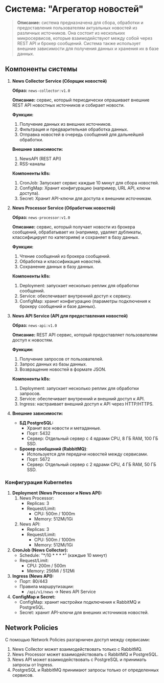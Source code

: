 # **Система: "Агрегатор новостей"**

> **Описание:** 
система предназначена для сбора, обработки и предоставления пользователям актуальных новостей из различных источников. Она состоит из нескольких микросервисов, которые взаимодействуют между собой через REST API и брокер сообщений. Система также использует внешние зависимости для получения данных и хранения их в базе данных.

## Компоненты системы

1. **News Collector Service (Сборщик новостей)**

    **Образ:** `news-collector:v1.0`

    **Описание:** сервис, который периодически опрашивает внешние REST API новостных источников и собирает новости.

    **Функции:**
    1. Получение данных из внешних источников.
    2. Фильтрация и предварительная обработка данных.
    3. Отправка новостей в очередь сообщений для дальнейшей обработки.

    **Внешние зависимости:**
    1. NewsAPI (REST API)
    2. RSS-каналы

    **Компоненты k8s:**

    1. CronJob: Запускает сервис каждые 10 минут для сбора новостей.
    2. ConfigMap: Хранит конфигурацию (например, URL API, ключи доступа).
    3. Secret: Хранит API-ключи для доступа к внешним источникам.
        
2. **News Processor Service (Обработчик новостей)**

	**Образ:** `news-processor:v1.0`

    **Описание:** сервис, который получает новости из брокера сообщений, обрабатывает их (например, удаляет дубликаты, классифицирует по категориям) и сохраняет в базу данных.

	**Функции:**
	1. Чтение сообщений из брокера сообщений.
	2. Обработка и классификация новостей.
	3. Сохранение данных в базу данных.

	**Компоненты k8s:**
	1. Deployment: запускает несколько реплик для обработки сообщений.
	2. Service: обеспечивает внутренний доступ к сервису.
	3. ConfigMap: хранит конфигурацию (параметры подключения к брокеру сообщений и базе данных).      

3. **News API Service (API для предоставления новостей)**

	**Образ:** `news-api:v1.0`

	**Описание:** REST API сервис, который предоставляет пользователям доступ к новостям.

	**Функции:**
	1. Получение запросов от пользователей.
	2. Запрос данных из базы данных.
	3. Возвращение новостей в формате JSON.
	
    **Компоненты k8s:**
	1. Deployment: запускает несколько реплик для обработки запросов.
	2. Service: обеспечивает внутренний и внешний доступ к API.
	3. Ingress: настраивает внешний доступ к API через HTTP/HTTPS.

4. **Внешние зависимости:**
    * **БД PostgreSQL:**
        - Хранит все новости и метаданные.
        - Порт: 5432
        - Сервер: Отдельный сервер с 4 ядрами CPU, 8 ГБ RAM, 100 ГБ SSD.
    * **Брокер сообщений (RabbitMQ)**:
        - Используется для передачи новостей между сервисами.
        - Порт: 5672
        - Сервер: Отдельный сервер с 2 ядрами CPU, 4 ГБ RAM, 50 ГБ SSD.

### Конфигурация Kubernetes

1. **Deployment (News Processor и News API):**
	1. News Processor:
	    - Replicas: 3
	    - Request/Limit:
		    - CPU:  500m / 1000m
		    - Memory: 512Mi/1Gi
	2. News API:
		- Replicas: 3
		-  Request/Limit:
		    - CPU:  500m / 1000m
		    - Memory: 512Mi/1Gi
2. **CronJob (News Collector):**
    - Schedule: "*/10 * * * *" (каждые 10 минут)
    - Request/Limit:
        - CPU: 200m / 500m
        - Memory: 256Mi / 512Mi
3. **Ingress (News API):**
    - Порт: 80/443
    - Правила маршрутизации:
        - `/api/v1/news` -> News API Service
4. **ConfigMap и Secret:**
    - ConfigMap: хранит настройки подключения к RabbitMQ и PostgreSQL.
    - Secret: хранит API-ключи для внешних источников новостей.


## Network Policies

С помощью Network Policies разгарничен доступ между сервисами:

1. News Collector может взаимодействовать только с RabbitMQ.
2. News Processor может взаимодействовать с RabbitMQ и PostgreSQL.
3. News API может взаимодействовать с PostgreSQL и принимать запросы от Ingress.
4. PostgreSQL и RabbitMQ принимают запросы только от определенных сервисов.